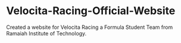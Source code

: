# Velocita-Racing-Official-Website
Created a website for Velocita Racing a Formula Student Team from Ramaiah Institute of Technology.
